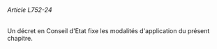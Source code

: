 ###### Article L752-24

Un décret en Conseil d'Etat fixe les modalités d'application du présent chapitre.


